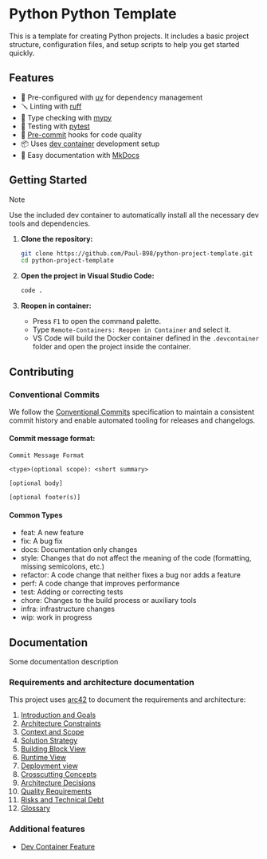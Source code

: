 # Python Python Template

This is a template for creating Python projects. It includes a basic project structure, configuration files, and setup scripts to help you get started quickly.

## Features

- 📁 Pre-configured with [uv](https://docs.astral.sh/uv/) for dependency management
- 🪛 Linting with [ruff](https://docs.astral.sh/ruff/)
- 🔧 Type checking with [mypy](https://mypy-lang.org/)
- 🧪 Testing with [pytest](https://docs.pytest.org/en/stable/)
- 📝 [Pre-commit](https://pre-commit.com/) hooks for code quality
- 📦 Uses [dev container](https://containers.dev/) development setup
- 🔎 Easy documentation with [MkDocs](https://containers.dev/)

## Getting Started

> [!NOTE]
> Use the included dev container to automatically install all the necessary dev tools and dependencies.

1. **Clone the repository:**
    ```sh
    git clone https://github.com/Paul-B98/python-project-template.git
    cd python-project-template
    ```

2. **Open the project in Visual Studio Code:**
    ```sh
    code .
    ```

3. **Reopen in container:**
    - Press `F1` to open the command palette.
    - Type `Remote-Containers: Reopen in Container` and select it.
    - VS Code will build the Docker container defined in the `.devcontainer` folder and open the project inside the container.

## Contributing

### Conventional Commits

We follow the [Conventional Commits]() specification to maintain a consistent commit history and enable automated tooling for releases and changelogs.

#### Commit message format:
```
Commit Message Format

<type>(optional scope): <short summary>

[optional body]

[optional footer(s)]
```

#### Common Types

- feat: A new feature
- fix: A bug fix
- docs: Documentation only changes
- style: Changes that do not affect the meaning of the code (formatting, missing semicolons, etc.)
- refactor: A code change that neither fixes a bug nor adds a feature
- perf: A code change that improves performance
- test: Adding or correcting tests
- chore: Changes to the build process or auxiliary tools
- infra: infrastructure changes
- wip: work in progress

## Documentation

Some documentation description

### Requirements and architecture documentation

This project uses [arc42](https://docs.arc42.org/home/) to document the requirements and architecture:
1. [Introduction and Goals](docs/arc/introduction.md)
1. [Architecture Constraints](docs/arc/constraints.md)
1. [Context and Scope](docs/arc/context.md)
1. [Solution Strategy](docs/arc/strategy.md)
1. [Building Block View](docs/arc/building_block.md)
1. [Runtime View](docs/arc/runtime.md)
1. [Deployment view](docs/arc/deployment.md)
1. [Crosscutting Concepts](docs/arc/concepts.md)
1. [Architecture Decisions](docs/arc/decisions.md)
1. [Quality Requirements](docs/arc/quality.md)
1. [Risks and Technical Debt](docs/arc/risks.md)
1. [Glossary](docs/arc/glossary.md)

### Additional features

* [Dev Container Feature](https://containers.dev/features)
